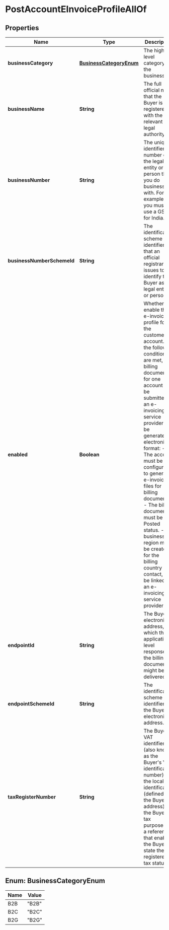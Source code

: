 

# PostAccountEInvoiceProfileAllOf


## Properties

| Name | Type | Description | Notes |
|------------ | ------------- | ------------- | -------------|
|**businessCategory** | [**BusinessCategoryEnum**](#BusinessCategoryEnum) | The high-level category of the business.  |  [optional] |
|**businessName** | **String** | The full official name that the Buyer is registered with the relevant legal authority.  |  [optional] |
|**businessNumber** | **String** | The unique identifier number of the legal entity or person that you do business with.  For example, you must use a GSTIN for India.  |  [optional] |
|**businessNumberSchemeId** | **String** | The identification scheme identifier that an official registrar issues to identify the Buyer as a legal entity or person.  |  [optional] |
|**enabled** | **Boolean** | Whether to enable the e-invoicing profile for the customer account.  If the following conditions are met, all billing documents for one account can be submitted to an e-invoicing service provider to be generated in electronic format: - The account must be configured to generate e-invoice files for billing documents. - The billing document must be in Posted status. - A business region must be created for the billing country contact, and be linked to an e-invoicing service provider.  |  [optional] |
|**endpointId** | **String** | The Buyer&#39;s electronic address, to which the application-level response to the billing document might be delivered.  |  [optional] |
|**endpointSchemeId** | **String** | The identification scheme identifier of the Buyer’s electronic address.  |  [optional] |
|**taxRegisterNumber** | **String** | The Buyer&#39;s VAT identifier (also known as the Buyer&#39;s VAT identification number) or the local identification (defined by the Buyer’s address) of the Buyer for tax purposes, or a reference that enables the Buyer to state the registered tax status.  |  [optional] |



## Enum: BusinessCategoryEnum

| Name | Value |
|---- | -----|
| B2B | &quot;B2B&quot; |
| B2C | &quot;B2C&quot; |
| B2G | &quot;B2G&quot; |



